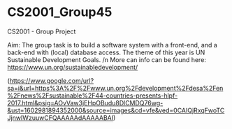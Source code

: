 # CS2001_Group45
CS2001 - Group Project

Aim: The group task is to build a software system with a front-end, and a back-end with (local) database access.
The theme of this year is UN Sustainable Development Goals.
/n More can info can be found here: https://www.un.org/sustainabledevelopment/

(https://www.google.com/url?sa=i&url=https%3A%2F%2Fwww.un.org%2Fdevelopment%2Fdesa%2Fen%2Fnews%2Fsustainable%2F44-countries-presents-hlpf-2017.html&psig=AOvVaw3jEHpOBudu8DlCMDQ76wg-&ust=1602981894352000&source=images&cd=vfe&ved=0CAIQjRxqFwoTCJjnwIWzuuwCFQAAAAAdAAAAABAI)
